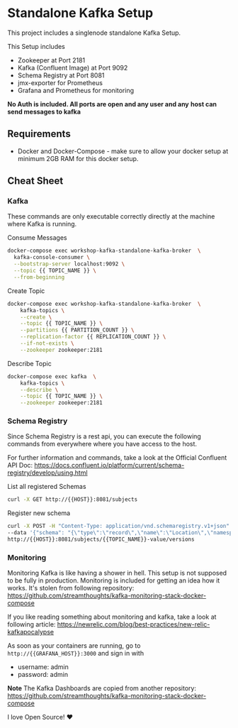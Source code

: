 # Standalone Kafka Setup
This project includes a singlenode standalone Kafka Setup.

This Setup includes
- Zookeeper at Port 2181
- Kafka (Confluent Image) at Port 9092
- Schema Registry at Port 8081
- jmx-exporter for Prometheus
- Grafana and Prometheus for monitoring

**No Auth is included. All ports are open and any user and any**
**host can send messages to kafka**

## Requirements
- Docker and Docker-Compose - make sure to allow your docker setup
    at minimum 2GB RAM for this docker setup.


## Cheat Sheet

### Kafka
These commands are only executable correctly directly at the machine
where Kafka is running.

Consume Messages
```bash
docker-compose exec workshop-kafka-standalone-kafka-broker  \
  kafka-console-consumer \
  --bootstrap-server localhost:9092 \
  --topic {{ TOPIC_NAME }} \
  --from-beginning
```

Create Topic
```bash
docker-compose exec workshop-kafka-standalone-kafka-broker  \
    kafka-topics \
    --create \
    --topic {{ TOPIC_NAME }} \
    --partitions {{ PARTITION_COUNT }} \
    --replication-factor {{ REPLICATION_COUNT }} \
    --if-not-exists \
    --zookeeper zookeeper:2181
```

Describe Topic
```bash
docker-compose exec kafka  \
    kafka-topics \
    --describe \
    --topic {{ TOPIC_NAME }} \
    --zookeeper zookeeper:2181
```

### Schema Registry
Since Schema Registry is a rest api, you can execute the following
commands from everywhere where you have access to the host.

For further information and commands, take a look at the Official
Confluent API Doc:
https://docs.confluent.io/platform/current/schema-registry/develop/using.html

List all registered Schemas
```bash
curl -X GET http://{{HOST}}:8081/subjects
```

Register new schema
```bash
curl -X POST -H "Content-Type: application/vnd.schemaregistry.v1+json" \
--data '{"schema": "{\"type\":\"record\",\"name\":\"Location\",\"namespace\":\"iot\",\"fields\":[{\"name\":\"car_id\",\"type\":\"string\"},{\"name\":\"lat\",\"type\":\"float\"}, {\"name\":\"long\",\"type\":\"float\"},{\"name\":\"time\",\"type\":\"int\"}]}"}' \
http://{{HOST}}:8081/subjects/{{TOPIC_NAME}}-value/versions
```

### Monitoring

Monitoring Kafka is like having a shower in hell. This setup is not
supposed to be fully in production. Monitoring is included for
getting an idea how it works. It's stolen from following repository:
https://github.com/streamthoughts/kafka-monitoring-stack-docker-compose

If you like reading something about monitoring and kafka, take a look at
following article:
https://newrelic.com/blog/best-practices/new-relic-kafkapocalypse


As soon as your containers are running, go to
`http://{{GRAFANA_HOST}}:3000` and sign in with
- username: admin
- password: admin


**Note** The Kafka Dashboards are copied from another repository:
https://github.com/streamthoughts/kafka-monitoring-stack-docker-compose

I love Open Source! :heart:
